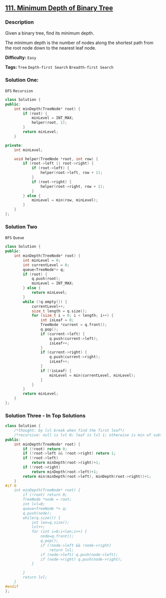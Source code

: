 ## [111. Minimum Depth of Binary Tree](https://leetcode.com/problems/minimum-depth-of-binary-tree/#/description)

### Description

Given a binary tree, find its minimum depth.

The minimum depth is the number of nodes along the shortest path from the root node down to the nearest leaf node.

**Difficulty:** `Easy`

**Tags:** `Tree` `Depth-first Search` `Breadth-first Search`

### Solution One:

`DFS` `Recursion`

```c++
class Solution {
public:
    int minDepth(TreeNode* root) {
        if (root) {
            minLevel = INT_MAX;
            helper(root, 1);
        }
        return minLevel;
    }

private:
    int minLevel;

    void helper(TreeNode *root, int row) {
        if (root->left || root->right) {
            if (root->left) {
                helper(root->left, row + 1);
            }
            if (root->right) {
                helper(root->right, row + 1);
            }
        } else {
            minLevel = min(row, minLevel);
        }
    }
};
```

### Solution Two

`BFS` `Queue`

```c++
class Solution {
public:
    int minDepth(TreeNode* root) {
        int minLevel = 0;
        int currentLevel = 0;
        queue<TreeNode*> q;
        if (root) {
            q.push(root);
            minLevel = INT_MAX;
        } else {
            return minLevel;
        }
        while (!q.empty()) {
            currentLevel++;
            size_t length = q.size();
            for (size_t i = 0; i < length; i++) {
                int isLeaf = 0;
                TreeNode *current = q.front();
                q.pop();
                if (current->left) {
                    q.push(current->left);
                    isLeaf++;
                }
                if (current->right) {
                    q.push(current->right);
                    isLeaf++;
                }
                if (!isLeaf) {
                    minLevel = min(currentLevel, minLevel);
                }
            }
        }
        return minLevel;
    }
};
```

### Solution Three - In Top Solutions

```c++
class Solution {
    /*thought: by lvl break when find the first leaf*/
    /*recursive: null is lvl 0; leaf is lvl 1; otherwise is min of subtree+1*/
public:
    int minDepth(TreeNode* root) {
        if (!root) return 0;
        if (!root->left && !root->right) return 1;
        if (!root->left)
            return minDepth(root->right)+1;
        if (!root->right)
            return minDepth(root->left)+1;
        return min(minDepth(root->left), minDepth(root->right))+1;
    }
#if 0
    int minDepth(TreeNode* root) {
        if (!root) return 0;
        TreeNode *node = root;
        int lvl=0;
        queue<TreeNode *> q;
        q.push(node);
        while(q.size()) {
            int len=q.size();
            lvl++;
            for (int i=0;i<len;i++) {
                node=q.front();
                q.pop();
                if (!node->left && !node->right)
                    return lvl;
                if (node->left) q.push(node->left);
                if (node->right) q.push(node->right);
            }

        }
        return lvl;
    }
#endif
};
```
